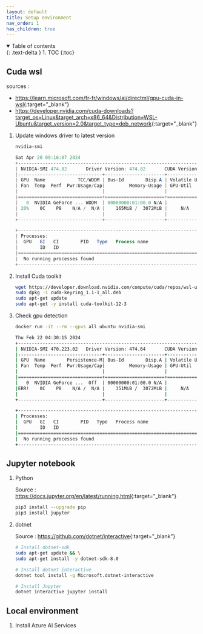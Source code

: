 ```yaml
---
layout: default
title: Setup environment
nav_order: 1
has_children: true
---
```


<details open markdown="block">
  <summary>
    Table of contents
  </summary>
  {: .text-delta }
1. TOC
{:toc}
</details>

## Cuda wsl

sources :

- <https://learn.microsoft.com/fr-fr/windows/ai/directml/gpu-cuda-in-wsl>{:target="_blank"}
- <https://developer.nvidia.com/cuda-downloads?target_os=Linux&target_arch=x86_64&Distribution=WSL-Ubuntu&target_version=2.0&target_type=deb_network>{:target="_blank"}


1. Update windows driver to latest version

    ```powershell
    nvidia-smi

    Sat Apr 20 09:16:07 2024
    +-----------------------------------------------------------------------------+
    | NVIDIA-SMI 474.82       Driver Version: 474.82       CUDA Version: 11.4     |
    |-------------------------------+----------------------+----------------------+
    | GPU  Name            TCC/WDDM | Bus-Id        Disp.A | Volatile Uncorr. ECC |
    | Fan  Temp  Perf  Pwr:Usage/Cap|         Memory-Usage | GPU-Util  Compute M. |
    |                               |                      |               MIG M. |
    |===============================+======================+======================|
    |   0  NVIDIA GeForce ... WDDM  | 00000000:01:00.0 N/A |                  N/A |
    | 20%    0C    P8    N/A /  N/A |    165MiB /  3072MiB |     N/A      Default |
    |                               |                      |                  N/A |
    +-------------------------------+----------------------+----------------------+

    +-----------------------------------------------------------------------------+
    | Processes:                                                                  |
    |  GPU   GI   CI        PID   Type   Process name                  GPU Memory |
    |        ID   ID                                                   Usage      |
    |=============================================================================|
    |  No running processes found                                                 |
    +-----------------------------------------------------------------------------+
    ```


1. Install Cuda toolkit

    ``` bash
    wget https://developer.download.nvidia.com/compute/cuda/repos/wsl-ubuntu/x86_64/cuda-keyring_1.1-1_all.deb
    sudo dpkg -i cuda-keyring_1.1-1_all.deb
    sudo apt-get update
    sudo apt-get -y install cuda-toolkit-12-3
    ```

1. Check gpu detection

    ``` bash
    docker run -it --rm --gpus all ubuntu nvidia-smi

    Thu Feb 22 04:30:15 2024
    +-----------------------------------------------------------------------------+
    | NVIDIA-SMI 470.223.02   Driver Version: 474.64       CUDA Version: 11.4     |
    |-------------------------------+----------------------+----------------------+
    | GPU  Name        Persistence-M| Bus-Id        Disp.A | Volatile Uncorr. ECC |
    | Fan  Temp  Perf  Pwr:Usage/Cap|         Memory-Usage | GPU-Util  Compute M. |
    |                               |                      |               MIG M. |
    |===============================+======================+======================|
    |   0  NVIDIA GeForce ...  Off  | 00000000:01:00.0 N/A |                  N/A |
    |ERR!    0C    P8    N/A /  N/A |    351MiB /  3072MiB |     N/A      Default |
    |                               |                      |                  N/A |
    +-------------------------------+----------------------+----------------------+

    +-----------------------------------------------------------------------------+
    | Processes:                                                                  |
    |  GPU   GI   CI        PID   Type   Process name                  GPU Memory |
    |        ID   ID                                                   Usage      |
    |=============================================================================|
    |  No running processes found                                                 |
    +-----------------------------------------------------------------------------+
    ```


## Jupyter notebook

1. Python

    Source : <https://docs.jupyter.org/en/latest/running.html>{:target="_blank"}

    ``` bash
    pip3 install --upgrade pip
    pip3 install jupyter
    ```


1. dotnet

    Source : <https://github.com/dotnet/interactive>{:target="_blank"}

    ``` bash
    # Install dotnet-sdk
    sudo apt-get update && \
    sudo apt-get install -y dotnet-sdk-8.0

    # Install dotnet interactive
    dotnet tool install -g Microsoft.dotnet-interactive

    # Install Jupyter
    dotnet interactive jupyter install

    ```

## Local environment

1. Install Azure AI Services

